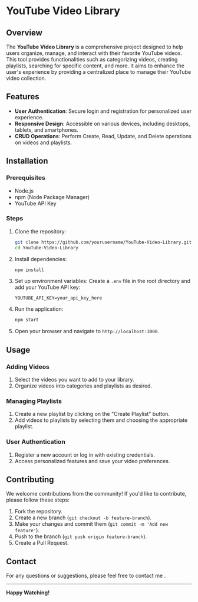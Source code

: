 # YouTube Video Library

## Overview
The **YouTube Video Library** is a comprehensive project designed to help users organize, manage, and interact with their favorite YouTube videos. This tool provides functionalities such as categorizing videos, creating playlists, searching for specific content, and more. It aims to enhance the user's experience by providing a centralized place to manage their YouTube video collection.

## Features
- **User Authentication**: Secure login and registration for personalized user experience.
- **Responsive Design**: Accessible on various devices, including desktops, tablets, and smartphones.
- **CRUD Operations**: Perform Create, Read, Update, and Delete operations on videos and playlists.


## Installation

### Prerequisites
- Node.js
- npm (Node Package Manager)
- YouTube API Key

### Steps
1. Clone the repository:
    ```bash
    git clone https://github.com/yourusername/YouTube-Video-Library.git
    cd YouTube-Video-Library
    ```

2. Install dependencies:
    ```bash
    npm install
    ```

3. Set up environment variables:
    Create a `.env` file in the root directory and add your YouTube API key:
    ```plaintext
    YOUTUBE_API_KEY=your_api_key_here
    ```

4. Run the application:
    ```bash
    npm start
    ```

5. Open your browser and navigate to `http://localhost:3000`.

## Usage

### Adding Videos
1. Select the videos you want to add to your library.
2. Organize videos into categories and playlists as desired.

### Managing Playlists
1. Create a new playlist by clicking on the "Create Playlist" button.
2. Add videos to playlists by selecting them and choosing the appropriate playlist.

### User Authentication
1. Register a new account or log in with existing credentials.
2. Access personalized features and save your video preferences.

## Contributing
We welcome contributions from the community! If you'd like to contribute, please follow these steps:
1. Fork the repository.
2. Create a new branch (`git checkout -b feature-branch`).
3. Make your changes and commit them (`git commit -m 'Add new feature'`).
4. Push to the branch (`git push origin feature-branch`).
5. Create a Pull Request.


## Contact
For any questions or suggestions, please feel free to contact me .

---

**Happy Watching!**
